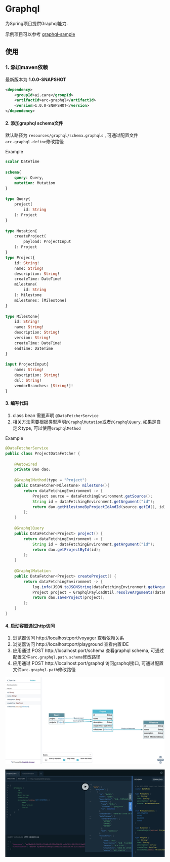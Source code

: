 # Graphql

为Spring项目提供Graphql能力.

示例项目可以参考 [graphql-sample](./sample/graphql-sample)

## 使用

### 1. 添加maven依赖

最新版本为 **1.0.0-SNAPSHOT**

```xml
<dependency>
    <groupId>ai.care</groupId>
    <artifactId>arc-graphql</artifactId>
    <version>1.0.0-SNAPSHOT</version>
</dependency>
```
#### 2. 添加graphql schema文件 

默认路径为 `resources/graphql/schema.graphqls` , 可通过配置文件`arc.graphql.define`修改路径

Example

```graphql
scalar DateTime

schema{
    query: Query,
    mutation: Mutation
}

type Query{
    project(
        id: String
    ): Project
}

type Mutation{
    createProject(
        payload: ProjectInput
    ): Project
}
type Project{
    id: String!
    name: String!
    description: String!
    createTime: DateTime!
    milestone(
        id: String
    ): Milestone
    milestones: [Milestone]
}

type Milestone{
    id: String!
    name: String!
    description: String!
    version: String!
    createTime: DateTime!
    endTime: DateTime
}

input ProjectInput{
    name: String!
    description: String!
    dsl: String!
    vendorBranches: [String!]!
}
```

#### 3. 编写代码

1. class bean 需要声明 `@DataFetcherService` 
2. 相关方法需要根据类型声明`@GraphqlMutation`或者`@GraphqlQuery`. 如果是自定义type, 可以使用`GraphqlMethod`

Example

```java
@DataFetcherService
public class ProjectDataFetcher {

    @Autowired
    private Dao dao;

    @GraphqlMethod(type = "Project")
    public DataFetcher<Milestone> milestone(){
        return dataFetchingEnvironment -> {
            Project source = dataFetchingEnvironment.getSource();
            String id = dataFetchingEnvironment.getArgument("id");
            return dao.getMilestoneByProjectIdAndId(source.getId(), id);
        };
    }

    @GraphqlQuery
    public DataFetcher<Project> project() {
        return dataFetchingEnvironment -> {
            String id = dataFetchingEnvironment.getArgument("id");
            return dao.getProjectById(id);
        };
    }

    @GraphqlMutation
    public DataFetcher<Project> createProject() {
        return dataFetchingEnvironment -> {
            log.info(JSON.toJSONString(dataFetchingEnvironment.getArguments()));
            Project project = GraphqlPayloadUtil.resolveArguments(dataFetchingEnvironment.getArguments(), Project.class);
            return dao.saveProject(project);
        };
    }
}
```

#### 4. 启动容器通过http访问

1. 浏览器访问 http://localhost:port/voyager 查看依赖关系
2. 浏览器访问 http://localhost:port/playground 查看内置IDE
3. 应用通过 POST http://localhost:port/schema 查看graphql schema, 可通过配置文件`arc.graphql.path.schema`修改路径
4. 应用通过 POST http://localhost:port/graphql 访问graphql接口, 可通过配置文件`arc.graphql.path`修改路径

![voyager](./doc/voyager.jpeg)

![playground](./doc/playground.jpeg)
